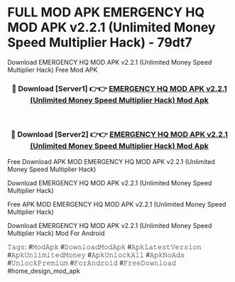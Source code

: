 # FULL MOD APK EMERGENCY HQ MOD APK v2.2.1 (Unlimited Money Speed Multiplier Hack) - 79dt7
Download EMERGENCY HQ MOD APK v2.2.1 (Unlimited Money Speed Multiplier Hack) Free Mod APK

<div align="center">
<h3>🔴 Download [Server1] 👉👉 <a href="https://apk-comot.site?title=EMERGENCY_HQ_MOD_APK_v2.2.1_(Unlimited_Money_Speed_Multiplier_Hack)">EMERGENCY HQ MOD APK v2.2.1 (Unlimited Money Speed Multiplier Hack) Mod Apk</a></h3><br>

<h3>🔴 Download [Server2] 👉👉 <a href="https://apk-comot.site?title=EMERGENCY_HQ_MOD_APK_v2.2.1_(Unlimited_Money_Speed_Multiplier_Hack)">EMERGENCY HQ MOD APK v2.2.1 (Unlimited Money Speed Multiplier Hack) Mod Apk</a></h3>
</div>


Free Download APK MOD EMERGENCY HQ MOD APK v2.2.1 (Unlimited Money Speed Multiplier Hack)

Download EMERGENCY HQ MOD APK v2.2.1 (Unlimited Money Speed Multiplier Hack) 

Free APK MOD EMERGENCY HQ MOD APK v2.2.1 (Unlimited Money Speed Multiplier Hack) 

Download EMERGENCY HQ MOD APK v2.2.1 (Unlimited Money Speed Multiplier Hack) Mod For Android

𝚃𝚊𝚐𝚜: #𝙼𝚘𝚍𝙰𝚙𝚔 #𝙳𝚘𝚠𝚗𝚕𝚘𝚊𝚍𝙼𝚘𝚍𝙰𝚙𝚔 #𝙰𝚙𝚔𝙻𝚊𝚝𝚎𝚜𝚝𝚅𝚎𝚛𝚜𝚒𝚘𝚗 #𝙰𝚙𝚔𝚄𝚗𝚕𝚒𝚖𝚒𝚝𝚎𝚍𝙼𝚘𝚗𝚎𝚢 #𝙰𝚙𝚔𝚄𝚗𝚕𝚘𝚌𝚔𝙰𝚕𝚕 #𝙰𝚙𝚔𝙽𝚘𝙰𝚍𝚜 #𝚄𝚗𝚕𝚘𝚌𝚔𝙿𝚛𝚎𝚖𝚒𝚞𝚖 #𝙵𝚘𝚛𝙰𝚗𝚍𝚛𝚘𝚒𝚍 #𝙵𝚛𝚎𝚎𝙳𝚘𝚠𝚗𝚕𝚘𝚊𝚍 #home_design_mod_apk